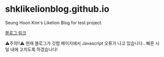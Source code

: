 # shklikelionblog.github.io
Seung Hoon Kim's Likelion Blog for test project.

<a href="https://patrickkkim.github.io/shklikelionblog.github.io/">블로그 링크</a>

⚠️주의!!⚠️ 현재 블로그가 깃헙 페이지에서 Javascript 오류가 나고 있습니다.. 빠른 시일 내에 고치도록 하겠습니다!
